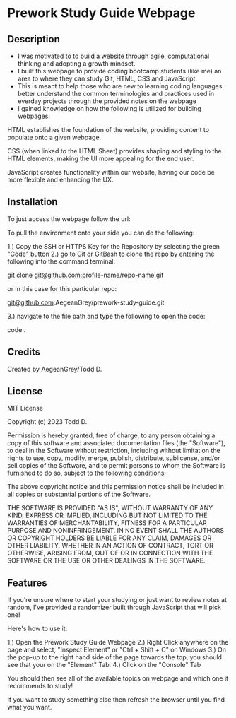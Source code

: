 # Prework Study Guide Webpage

## Description

- I was motivated to to build a website through agile, computational thinking and adopting a growth mindset.
- I built this webpage to provide coding bootcamp students (like me) an area to where they can study Git, HTML, CSS and JavaScript.
- This is meant to help those who are new to learning coding languages better understand the common terminologies and practices used in everday projects through the provided notes on the webpage
- I gained knowledge on how the following is utilized for building webpages:

HTML establishes the foundation of the website, providing content to populate onto a given webpage.

CSS (when linked to the HTML Sheet) provides shaping and styling to the HTML elements, making the UI more appealing for the end user.

JavaScript creates functionality within our website, having our code be more flexible and enhancing the UX.

## Installation

To just access the webpage follow the url:


To pull the environment onto your side you can do the following:

1.) Copy the SSH or HTTPS Key for the Repository by selecting the green "Code" button
2.) go to Git or GitBash to clone the repo by entering the following into the command terminal:

git clone git@github.com:profile-name/repo-name.git

or in this case for this particular repo:

git@github.com:AegeanGrey/prework-study-guide.git

3.) navigate to the file path and type the following to open the code: 

code .

## Credits

Created by AegeanGrey/Todd D.

## License

MIT License

Copyright (c) 2023 Todd D.

Permission is hereby granted, free of charge, to any person obtaining a copy
of this software and associated documentation files (the "Software"), to deal
in the Software without restriction, including without limitation the rights
to use, copy, modify, merge, publish, distribute, sublicense, and/or sell
copies of the Software, and to permit persons to whom the Software is
furnished to do so, subject to the following conditions:

The above copyright notice and this permission notice shall be included in all
copies or substantial portions of the Software.

THE SOFTWARE IS PROVIDED "AS IS", WITHOUT WARRANTY OF ANY KIND, EXPRESS OR
IMPLIED, INCLUDING BUT NOT LIMITED TO THE WARRANTIES OF MERCHANTABILITY,
FITNESS FOR A PARTICULAR PURPOSE AND NONINFRINGEMENT. IN NO EVENT SHALL THE
AUTHORS OR COPYRIGHT HOLDERS BE LIABLE FOR ANY CLAIM, DAMAGES OR OTHER
LIABILITY, WHETHER IN AN ACTION OF CONTRACT, TORT OR OTHERWISE, ARISING FROM,
OUT OF OR IN CONNECTION WITH THE SOFTWARE OR THE USE OR OTHER DEALINGS IN THE
SOFTWARE.

## Features

If you're unsure where to start your studying or just want to review notes at random, I've provided a randomizer built through JavaScript that will pick one!

Here's how to use it:

1.) Open the Prework Study Guide Webpage
2.) Right Click anywhere on the page and select, "Inspect Element" or "Ctrl + Shift + C" on Windows
3.) On the pop-up to the right hand side of the page towards the top, you should see that your on the "Element" Tab.
4.) Click on the "Console" Tab

You should then see all of the available topics on webpage and which one it recommends to study! 

If you want to study something else then refresh the browser until you find what you want.